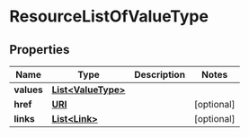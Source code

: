 

# ResourceListOfValueType

## Properties

Name | Type | Description | Notes
------------ | ------------- | ------------- | -------------
**values** | [**List&lt;ValueType&gt;**](ValueType.md) |  | 
**href** | [**URI**](URI.md) |  |  [optional]
**links** | [**List&lt;Link&gt;**](Link.md) |  |  [optional]



